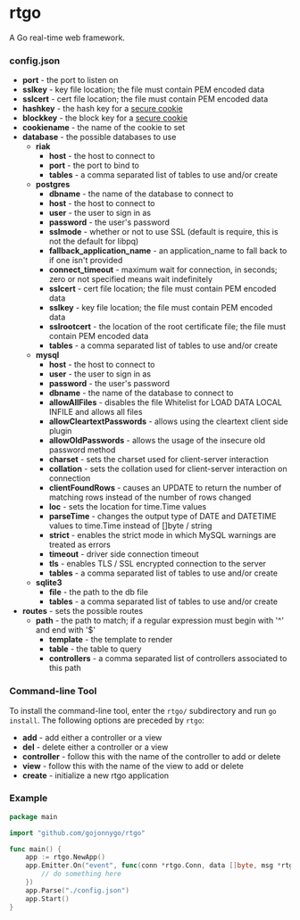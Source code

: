 rtgo
====

A Go real-time web framework.

### config.json
- **port** - the port to listen on
- **sslkey** - key file location; the file must contain PEM encoded data
- **sslcert** - cert file location; the file must contain PEM encoded data
- **hashkey** - the hash key for a [secure cookie](http://www.gorillatoolkit.org/pkg/securecookie#overview)
- **blockkey** - the block key for a [secure cookie](http://www.gorillatoolkit.org/pkg/securecookie#overview)
- **cookiename** - the name of the cookie to set
- **database** - the possible databases to use
  - **riak**
    - **host** - the host to connect to
    - **port** - the port to bind to
    - **tables** - a comma separated list of tables to use and/or create
  - **postgres**
    - **dbname** - the name of the database to connect to
    - **host** - the host to connect to
    - **user** - the user to sign in as
    - **password** - the user's password
    - **sslmode** - whether or not to use SSL (default is require, this is not the default for libpq)
    - **fallback_application_name** - an application_name to fall back to if one isn't provided
    - **connect_timeout** - maximum wait for connection, in seconds; zero or not specified means wait indefinitely
    - **sslcert** - cert file location; the file must contain PEM encoded data
    - **sslkey** - key file location; the file must contain PEM encoded data
    - **sslrootcert** - the location of the root certificate file; the file must contain PEM encoded data
    - **tables** - a comma separated list of tables to use and/or create
  - **mysql**
    - **host** - the host to connect to
    - **user** - the user to sign in as
    - **password** - the user's password
    - **dbname** - the name of the database to connect to
    - **allowAllFiles** - disables the file Whitelist for LOAD DATA LOCAL INFILE and allows all files
    - **allowCleartextPasswords** - allows using the cleartext client side plugin
    - **allowOldPasswords** - allows the usage of the insecure old password method
    - **charset** - sets the charset used for client-server interaction
    - **collation** - sets the collation used for client-server interaction on connection
    - **clientFoundRows** - causes an UPDATE to return the number of matching rows instead of the number of rows changed
    - **loc** - sets the location for time.Time values
    - **parseTime** - changes the output type of DATE and DATETIME values to time.Time instead of []byte / string
    - **strict** - enables the strict mode in which MySQL warnings are treated as errors
    - **timeout** - driver side connection timeout
    - **tls** - enables TLS / SSL encrypted connection to the server
    - **tables** - a comma separated list of tables to use and/or create
  - **sqlite3**
    - **file** - the path to the db file
    - **tables** - a comma separated list of tables to use and/or create
- **routes** - sets the possible routes
  - **path** - the path to match; if a regular expression must begin with '^' and end with '$'
    - **template** - the template to render
    - **table** - the table to query
    - **controllers** - a comma separated list of controllers associated to this path

### Command-line Tool
To install the command-line tool, enter the `rtgo/` subdirectory and run `go install`.  The following options are preceded by `rtgo`:
- **add** - add either a controller or a view
- **del** - delete either a controller or a view
- **controller** - follow this with the name of the controller to add or delete
- **view** - follow this with the name of the view to add or delete
- **create** - initialize a new rtgo application

### Example
```go
package main

import "github.com/gojonnygo/rtgo"

func main() {
    app := rtgo.NewApp()
    app.Emitter.On("event", func(conn *rtgo.Conn, data []byte, msg *rtgo.Message) {
        // do something here
    })
    app.Parse("./config.json")
    app.Start()
}
```
